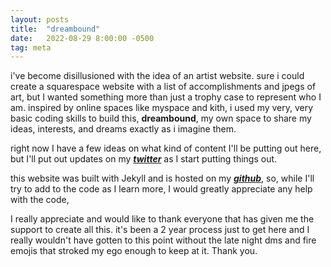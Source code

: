 ```yaml
---
layout: posts
title:  "dreambound"
date:   2022-08-29 8:00:00 -0500
tag: meta
---
```

i've become disillusioned with the idea of an artist website. sure i could create a squarespace website with a list of accomplishments and jpegs of art, but I wanted something more than just a trophy case to represent who I am. inspired by online spaces like myspace and kith, i used my very, very basic coding skills to build this, **dreambound**, my own space to share my ideas, interests, and dreams exactly as i imagine them.

right now I have a few ideas on what kind of content I'll be putting out here, but I'll put out updates on my [***twitter***](https://twitter.com/isaacxbizarro) as I start putting things out.

this website was built with Jekyll and is hosted on my [***github***](https://github.com/dreamboundspace/dreamboundspace.github.io), so, while I'll try to add to the code as I learn more, I would greatly appreciate any help with the code,

I really appreciate and would like to thank everyone that has given me the support to create all this. it's been a 2 year process just to get here and I really wouldn't have gotten to this point without the late night dms and fire emojis that stroked my ego enough to keep at it. Thank you.